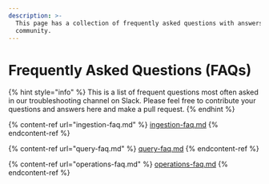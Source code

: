 ```yaml
---
description: >-
  This page has a collection of frequently asked questions with answers from the
  community.
---
```


# Frequently Asked Questions (FAQs)

{% hint style="info" %}
This is a list of frequent questions most often asked in our troubleshooting channel on Slack. Please feel free to contribute your questions and answers here and make a pull request.
{% endhint %}

{% content-ref url="ingestion-faq.md" %}
[ingestion-faq.md](ingestion-faq.md)
{% endcontent-ref %}

{% content-ref url="query-faq.md" %}
[query-faq.md](query-faq.md)
{% endcontent-ref %}

{% content-ref url="operations-faq.md" %}
[operations-faq.md](operations-faq.md)
{% endcontent-ref %}

